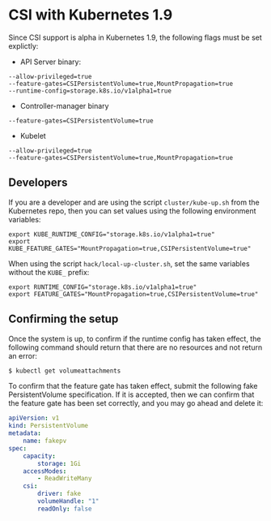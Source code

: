 # CSI with Kubernetes 1.9

Since CSI support is alpha in Kubernetes 1.9, the following flags must be set explictly:

* API Server binary:

```
--allow-privileged=true
--feature-gates=CSIPersistentVolume=true,MountPropagation=true
--runtime-config=storage.k8s.io/v1alpha1=true
```

* Controller-manager binary

```
--feature-gates=CSIPersistentVolume=true
```

* Kubelet

```
--allow-privileged=true
--feature-gates=CSIPersistentVolume=true,MountPropagation=true
```

## Developers

If you are a developer and are using the script `cluster/kube-up.sh` from the Kubernetes repo, then you can set values using the following environment variables:

```
export KUBE_RUNTIME_CONFIG="storage.k8s.io/v1alpha1=true"
export KUBE_FEATURE_GATES="MountPropagation=true,CSIPersistentVolume=true"
```

When using the script `hack/local-up-cluster.sh`, set the same variables without the `KUBE_` prefix:

```
export RUNTIME_CONFIG="storage.k8s.io/v1alpha1=true"
export FEATURE_GATES="MountPropagation=true,CSIPersistentVolume=true"
```

## Confirming the setup

Once the system is up, to confirm if the runtime config has taken effect, the following command should return that there are no resources and not return an error:

```bash
$ kubectl get volumeattachments
```

To confirm that the feature gate has taken effect, submit the following fake PersistentVolume specification. If it is accepted, then we can confirm that the feature gate has been set correctly, and you may go ahead and delete it:

```yaml
apiVersion: v1
kind: PersistentVolume
metadata:
    name: fakepv
spec:
    capacity:
        storage: 1Gi
    accessModes:
        - ReadWriteMany
    csi:
        driver: fake
        volumeHandle: "1"
        readOnly: false
```

